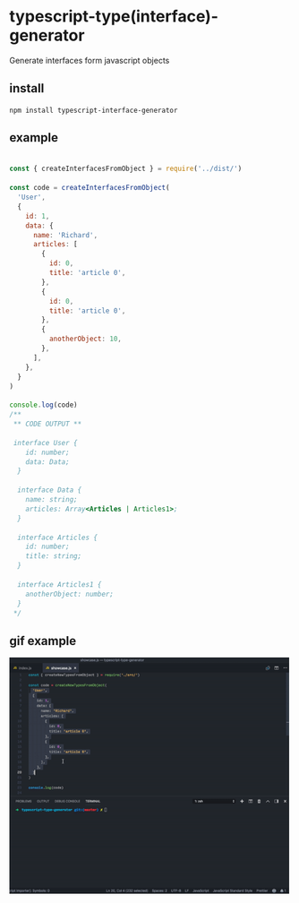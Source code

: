 # typescript-type(interface)-generator

Generate interfaces form javascript objects

## install

```
npm install typescript-interface-generator
```

## example

```javascript

const { createInterfacesFromObject } = require('../dist/')

const code = createInterfacesFromObject(
  'User',
  {
    id: 1,
    data: {
      name: 'Richard',
      articles: [
        {
          id: 0,
          title: 'article 0',
        },
        {
          id: 0,
          title: 'article 0',
        },
        {
          anotherObject: 10,
        },
      ],
    },
  }
)

console.log(code)
/**
 ** CODE OUTPUT **

 interface User {
    id: number;
    data: Data;
  }

  interface Data {
    name: string;
    articles: Array<Articles | Articles1>;
  }

  interface Articles {
    id: number;
    title: string;
  }

  interface Articles1 {
    anotherObject: number;
  }
 */

```

## gif example

<img src="https://github.com/richie-south/typescript-type-generator/blob/master/media/showcase.gif" width="500">

